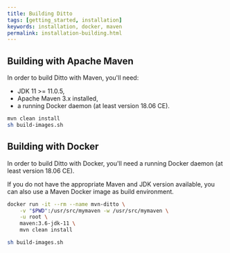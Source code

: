 ```yaml
---
title: Building Ditto
tags: [getting_started, installation]
keywords: installation, docker, maven
permalink: installation-building.html
---
```


## Building with Apache Maven

In order to build Ditto with Maven, you'll need:
* JDK 11 >= 11.0.5,
* Apache Maven 3.x installed,
* a running Docker daemon (at least version 18.06 CE).

```bash
mvn clean install
sh build-images.sh
```

## Building with Docker

In order to build Ditto with Docker, you'll need a running Docker daemon (at least version 18.06 CE).

If you do not have the appropriate Maven and JDK version available, you can also use a Maven Docker image as build 
environment.

```bash
docker run -it --rm --name mvn-ditto \
    -v "$PWD":/usr/src/mymaven -w /usr/src/mymaven \
    -u root \
    maven:3.6-jdk-11 \
    mvn clean install

sh build-images.sh
```

